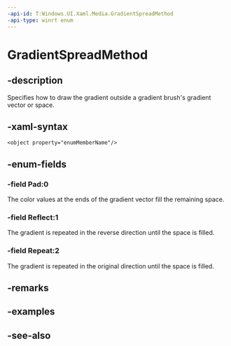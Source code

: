```yaml
---
-api-id: T:Windows.UI.Xaml.Media.GradientSpreadMethod
-api-type: winrt enum
---
```


<!-- Enumeration syntax
public enum Windows.UI.Xaml.Media.GradientSpreadMethod : int
-->

# GradientSpreadMethod

## -description
Specifies how to draw the gradient outside a gradient brush's gradient vector or space.



## -xaml-syntax
```xaml
<object property="enumMemberName"/>
```


## -enum-fields
### -field Pad:0
The color values at the ends of the gradient vector fill the remaining space.

### -field Reflect:1
The gradient is repeated in the reverse direction until the space is filled.

### -field Repeat:2
The gradient is repeated in the original direction until the space is filled.


## -remarks

## -examples

## -see-also
